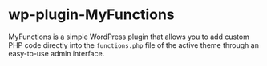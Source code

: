 # wp-plugin-MyFunctions
MyFunctions is a simple WordPress plugin that allows you to add custom PHP code directly into the `functions.php` file of the active theme through an easy-to-use admin interface.

